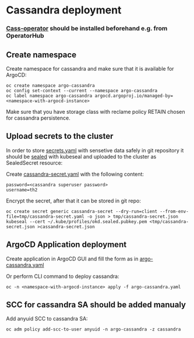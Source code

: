 # Cassandra deployment

### [Cass-operator](https://github.com/k8ssandra/cass-operator) should be installed beforehand e.g. from OperatorHub

## Create namespace

Create namespace for cassandra and make sure that it is available for ArgoCD:
```console
oc create namespace argo-cassandra
oc config set-context --current --namespace argo-cassandra
oc label namespace argo-cassandra argocd.argoproj.io/managed-by=<namespace-with-argocd-instance>
```
Make sure that you have storage class with reclame policy RETAIN chosen for cassandra persistence.

## Upload secrets to the cluster

In order to store [secrets.yaml](https://github.com/th2-net/th2-infra#create-secret-with-th2-credentials) with sensetive data safely in git repository it should be [sealed](https://github.com/bitnami-labs/sealed-secrets/tree/v0.22.0#usage) with kubeseal and uploaded to the cluster as SealedSecret resource:

Create [cassandra-secret.yaml](tmp/cassandra-secret.yaml) with the following content:
```console
password=<cassandra superuser password>
username=th2
```
Encrypt the secret, after that it can be stored in git repo:
```console
oc create secret generic cassandra-secret --dry-run=client --from-env-file=tmp/cassandra-secret.yaml -o json > tmp/cassandra-secret.json
kubeseal --cert ~/.kube/profiles/okd.sealed.pubkey.pem <tmp/cassandra-secret.json >cassandra-secret.json
```
## ArgoCD Application deployment
Create application in ArgoCD GUI and fill the form as in [argo-cassandra.yaml](./argo-cassandra.yaml)

Or perform CLI command to deploy cassandra:
```console
oc -n <namespace-with-argocd-instance> apply -f argo-cassandra.yaml
```

## SCC for cassandra SA should be added manualy

Add anyuid SCC to cassandra SA:
```console
oc adm policy add-scc-to-user anyuid -n argo-cassandra -z cassandra
```
